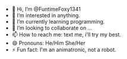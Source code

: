 - 👋 Hi, I’m @FuntimeFoxy1341
- 👀 I’m interested in anything.
- 🌱 I’m currently learning programming.
- 💞️ I’m looking to collaborate on ...
- 📫 How to reach me: text me, i'll try my best.
- 😄 Pronouns: He/Him She/Her
- ⚡ Fun fact: I'm an animatronic, not a robot.

<!---
FuntimeFoxy1341/FuntimeFoxy1341 is a ✨ special ✨ repository because its `README.md` (this file) appears on your GitHub profile.
You can click the Preview link to take a look at your changes.
--->
